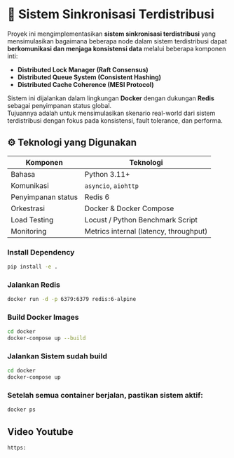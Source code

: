 # 🧩 Sistem Sinkronisasi Terdistribusi

Proyek ini mengimplementasikan **sistem sinkronisasi terdistribusi** yang mensimulasikan bagaimana beberapa node dalam sistem terdistribusi dapat **berkomunikasi dan menjaga konsistensi data** melalui beberapa komponen inti:  
- **Distributed Lock Manager (Raft Consensus)**  
- **Distributed Queue System (Consistent Hashing)**  
- **Distributed Cache Coherence (MESI Protocol)**  

Sistem ini dijalankan dalam lingkungan **Docker** dengan dukungan **Redis** sebagai penyimpanan status global.  
Tujuannya adalah untuk mensimulasikan skenario real-world dari sistem terdistribusi dengan fokus pada konsistensi, fault tolerance, dan performa.

## ⚙️ Teknologi yang Digunakan

| Komponen | Teknologi |
|-----------|------------|
| Bahasa | Python 3.11+ |
| Komunikasi | `asyncio`, `aiohttp` |
| Penyimpanan status | Redis 6 |
| Orkestrasi | Docker & Docker Compose |
| Load Testing | Locust / Python Benchmark Script |
| Monitoring | Metrics internal (latency, throughput) |

### Install Dependency
```bash
pip install -e .
```

### Jalankan Redis

```bash
docker run -d -p 6379:6379 redis:6-alpine
```

### Build Docker Images
```bash
cd docker
docker-compose up --build
```

### Jalankan Sistem sudah build
```bash
cd docker
docker-compose up
```

### Setelah semua container berjalan, pastikan sistem aktif:
```bash
docker ps
```

## Video Youtube


```
https:
```